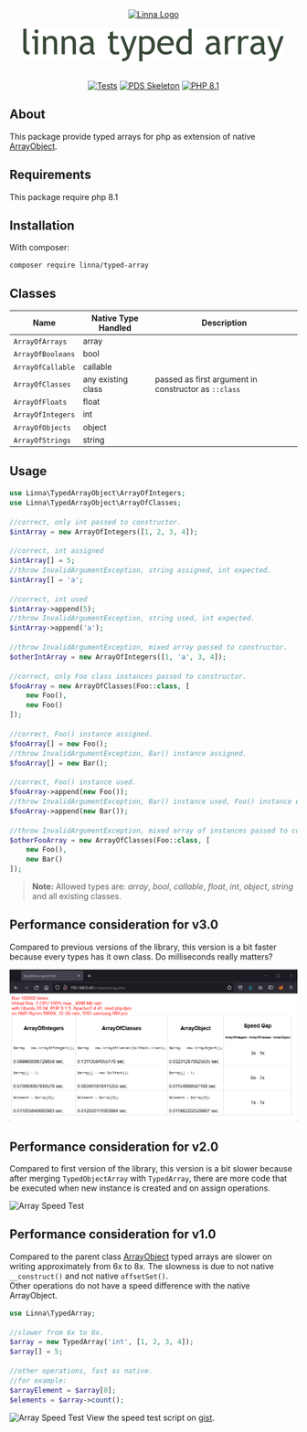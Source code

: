 <div align="center">
    <a href="#"><img src="logo-linna-96.png" alt="Linna Logo"></a>
</div>

<br/>

<div align="center">
    <a href="#"><img src="logo-array.png" alt="Linna dotenv Logo"></a>
</div>

<br/>

<div align="center">

[![Tests](https://github.com/linna/typed-array/actions/workflows/tests.yml/badge.svg)](https://github.com/linna/typed-array/actions/workflows/tests.yml)
[![PDS Skeleton](https://img.shields.io/badge/pds-skeleton-blue.svg?style=flat)](https://github.com/php-pds/skeleton)
[![PHP 8.1](https://img.shields.io/badge/PHP-8.1-8892BF.svg)](http://php.net)

</div>

## About
This package provide typed arrays for php as extension of native [ArrayObject](http://php.net/manual/en/class.arrayobject.php).  

## Requirements
This package require php 8.1

## Installation
With composer:
```
composer require linna/typed-array
```

## Classes

| Name                  | Native Type Handled | Description                                          |
|-----------------------|---------------------|------------------------------------------------------|
| `ArrayOfArrays`       | array               |                                                      |
| `ArrayOfBooleans`     | bool                |                                                      |
| `ArrayOfCallable`     | callable            |                                                      |
| `ArrayOfClasses`      | any existing class  | passed as first argument in constructor as `::class` |
| `ArrayOfFloats`       | float               |                                                      |
| `ArrayOfIntegers`     | int                 |                                                      |
| `ArrayOfObjects`      | object              |                                                      |
| `ArrayOfStrings`      | string              |                                                      |


## Usage
```php
use Linna\TypedArrayObject\ArrayOfIntegers;
use Linna\TypedArrayObject\ArrayOfClasses;

//correct, only int passed to constructor.
$intArray = new ArrayOfIntegers([1, 2, 3, 4]);

//correct, int assigned
$intArray[] = 5;
//throw InvalidArgumentException, string assigned, int expected.
$intArray[] = 'a';

//correct, int used
$intArray->append(5);
//throw InvalidArgumentException, string used, int expected.
$intArray->append('a');

//throw InvalidArgumentException, mixed array passed to constructor.
$otherIntArray = new ArrayOfIntegers([1, 'a', 3, 4]);

//correct, only Foo class instances passed to constructor.
$fooArray = new ArrayOfClasses(Foo::class, [
    new Foo(),
    new Foo()
]);

//correct, Foo() instance assigned.
$fooArray[] = new Foo();
//throw InvalidArgumentException, Bar() instance assigned.
$fooArray[] = new Bar();

//correct, Foo() instance used.
$fooArray->append(new Foo());
//throw InvalidArgumentException, Bar() instance used, Foo() instance expected.
$fooArray->append(new Bar());

//throw InvalidArgumentException, mixed array of instances passed to constructor.
$otherFooArray = new ArrayOfClasses(Foo::class, [
    new Foo(),
    new Bar()
]);
```

> **Note:** Allowed types are: *array*, *bool*, *callable*, *float*, *int*, *object*, *string* and all existing classes.

## Performance consideration for v3.0
Compared to previous versions of the library, this version is a bit faster because every types has it own class. Do milliseconds really matters?

![Array Speed Test](array-speed-test-v3.png)

## Performance consideration for v2.0
Compared to first version of the library, this version is a bit slower because after merging `TypedObjectArray` with `TypedArray`,
there are more code that be executed when new instance is created and on assign operations.

![Array Speed Test](array-speed-test-v2.png)

## Performance consideration for v1.0
Compared to the parent class [ArrayObject](http://php.net/manual/en/class.arrayobject.php) typed arrays are slower on writing
approximately from 6x to 8x. The slowness is due to not native `__construct()` and not native `offsetSet()`.  
Other operations do not have a speed difference with the native ArrayObject.
```php
use Linna\TypedArray;

//slower from 6x to 8x.
$array = new TypedArray('int', [1, 2, 3, 4]);
$array[] = 5;

//other operations, fast as native.
//for example:
$arrayElement = $array[0];
$elements = $array->count();
```
![Array Speed Test](array-speed-test.png)
View the speed test script on [gist](https://gist.github.com/s3b4stian/9441af5855b795cc1569b3cdb5e7526d).